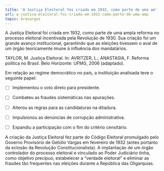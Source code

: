 ```yaml
---
title: 'A Justiça Eleitoral foi criada em 1932, como parte de uma am'
url: a-justica-eleitoral-foi-criada-em-1932-como-parte-de-uma-amp
topic: eravargas
---
```



A Justiça Eleitoral foi criada em 1932, como parte de uma ampla reforma no processo eleitoral incentivada pela Revolução de 1930. Sua criação foi um grande avanço institucional, garantindo que as eleições tivessem o aval de um órgão teoricamente imune à influência dos mandatários.

TAYLOR, M. Justiça Eleitoral. In: AVRITZER, L.; ANASTASIA, F. Reforma política no Brasil. Belo Horizonte: UFMG, 2006 (adaptado).

Em relação ao regime democrático no país, a instituição analisada teve o seguinte papel:



- [ ] Implementou o voto direto para presidente.
- [ ] Combateu as fraudes sistemáticas nas apurações.
- [ ] Alterou as regras para as candidaturas na ditadura.
- [ ] Impulsionou as denúncias de corrupção administrativa.
- [ ] Expandiu a participação com o fim do critério censitário.


A criação da Justiça Eleitoral fez parte do Código Eleitoral promulgado pelo Governo Provisório de Getúlio Vargas em fevereiro de 1932 (antes portanto da eclosão da Revolução Constitucionalista). A implantação de um órgão controlador do processo eleitoral e vinculado ao Poder Judiciário tinha, como objetivo precípuo, estabelecer a “verdade eleitoral” e eliminar as fraudes tão frequentes nas eleições durante a República das Oligarquias.
